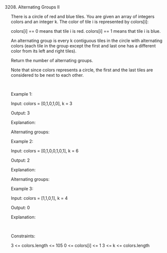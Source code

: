 3208. Alternating Groups II

There is a circle of red and blue tiles. You are given an array of integers colors and an integer k. The color of tile i is represented by colors[i]:

colors[i] == 0 means that tile i is red.
colors[i] == 1 means that tile i is blue.

An alternating group is every k contiguous tiles in the circle with alternating colors (each tile in the group except the first and last one has a different color from its left and right tiles).

Return the number of alternating groups.

Note that since colors represents a circle, the first and the last tiles are considered to be next to each other.

 

Example 1:

Input: colors = [0,1,0,1,0], k = 3

Output: 3

Explanation:

Alternating groups:

Example 2:

Input: colors = [0,1,0,0,1,0,1], k = 6

Output: 2

Explanation:

Alternating groups:

Example 3:

Input: colors = [1,1,0,1], k = 4

Output: 0

Explanation:

 

Constraints:

3 <= colors.length <= 105
0 <= colors[i] <= 1
3 <= k <= colors.length